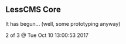 LessCMS Core
------------

It has begun... (well, some prototyping anyway)

2 of 3 @ Tue Oct 10 13:00:53 2017
